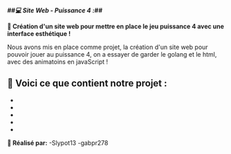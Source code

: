 ***##💻 Site Web - Puissance 4 :##***

**📕 Création d'un site web pour mettre en place le jeu puissance 4 avec une interface esthétique !**

Nous avons mis en place comme projet, la création d'un site web pour pouvoir jouer au puissance 4, on a essayer de garder le golang et le html, avec des animatoins en javaScript !

**🔎 Voici ce que contient notre projet** :
-
-
-
-
-
-

**📌 Réalisé par:**
-Slypot13
-gabpr278
